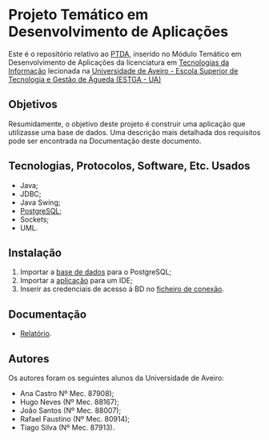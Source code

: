 # Projeto Temático em Desenvolvimento de Aplicações

Este é o repositório relativo ao [PTDA](https://www.ua.pt/estga/uc/5154), inserido no Módulo Temático em Desenvolvimento de Aplicações da licenciatura em [Tecnologias da Informação](https://www.ua.pt/estga/course/63/?p=2) lecionada na [Universidade de Aveiro - Escola Superior de Tecnologia e Gestão de Águeda (ESTGA - UA)](https://www.ua.pt/estga/Default.aspx)

## Objetivos

Resumidamente, o objetivo deste projeto é construir uma aplicação que utilizasse uma base de dados. Uma descrição mais detalhada dos requisitos pode ser encontrada na Documentação deste documento.

## Tecnologias, Protocolos, Software, Etc. Usados

- Java;
- JDBC;
- Java Swing;
- [PostgreSQL](https://www.postgresql.org/);
- Sockets;
- UML.

## Instalação

1. Importar a [base de dados](database.sql) para o PostgreSQL;
1. Importar a [aplicação](app) para um IDE;
1. Inserir as credenciais de acesso à BD no [ficheiro de conexão](app/src/main/java/communication/DBConnection.java).

## Documentação

- [Relatório](Relatorio.pdf).

## Autores

Os autores foram os seguintes alunos da Universidade de Aveiro:
- Ana Castro Nº Mec. 87908);
- Hugo Neves (Nº Mec. 88167);
- João Santos (Nº Mec. 88007);            
- Rafael Faustino (Nº Mec. 80914);               
- Tiago Silva (Nº Mec. 87913).     